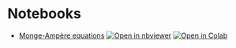 # Notebooks

* [Monge-Ampère equations](monge_ampere.ipynb)
  [![Open in nbviewer](https://raw.githubusercontent.com/jupyter/design/master/logos/Badges/nbviewer_badge.svg)](https://nbviewer.jupyter.org/github/gbonnet1/notebooks/blob/master/monge_ampere.ipynb)
  [![Open in Colab](https://colab.research.google.com/assets/colab-badge.svg)](https://colab.research.google.com/github/gbonnet1/notebooks/blob/master/monge_ampere.ipynb)
